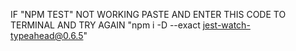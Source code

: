 IF "NPM TEST" NOT WORKING PASTE AND ENTER THIS CODE TO TERMINAL AND TRY AGAIN "npm i -D --exact jest-watch-typeahead@0.6.5"

